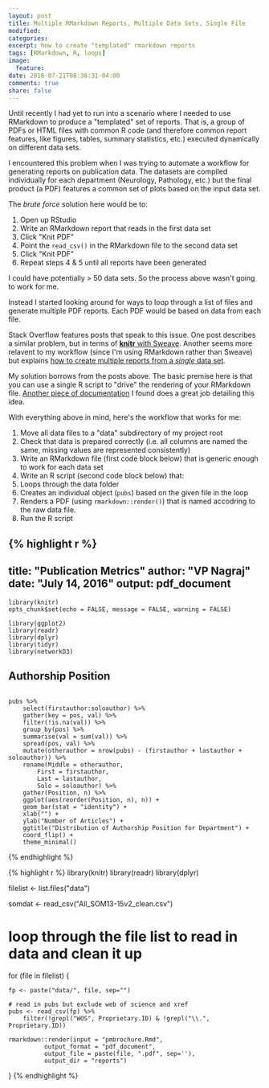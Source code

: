 ```yaml
---
layout: post
title: Multiple RMarkdown Reports, Multiple Data Sets, Single File
modified:
categories: 
excerpt: how to create "templated" rmarkdown reports
tags: [RMarkdown, R, loops]
image:
  feature:
date: 2016-07-21T08:38:31-04:00
comments: true
share: false
---
```


Until recently I had yet to run into a scenario where I needed to use RMarkdown to produce a "templated" set of reports. That is, a group of PDFs or HTML files with common R code (and therefore common report features, like figures, tables, summary statistics, etc.) executed dynamically on different data sets. 

I encountered this problem when I was trying to automate a workflow for generating reports on publication data. The datasets are compiled individually for each department (Neurology, Pathology, etc.) but the final product (a PDF) features a common set of plots based on the input data set.

The *brute force* solution here would be to:

1. Open up RStudio
2. Write an RMarkdown report that reads in the first data set
3. Click "Knit PDF"
4. Point the `read_csv()` in the RMarkdown file to the second data set
5. Click "Knit PDF"
6. Repeat steps 4 & 5 until all reports have been generated

I could have potentially > 50 data sets. So the process above wasn't going to work for me.

Instead I started looking around for ways to loop through a list of files and generate multiple PDF reports. Each PDF would be based on data from each file.

Stack Overflow features posts that speak to this issue. One post describes a similar problem, but in terms of [**knitr** with Sweave](http://stackoverflow.com/questions/15396755/using-loops-with-knitr-to-produce-multiple-pdf-reports-need-a-little-help-to). Another seems more relavent to my workflow (since I'm using RMarkdown rather than Sweave) but explains [how to create multiple reports from a *single* data set](http://stackoverflow.com/questions/26304576/how-to-best-generate-multiple-html-files-from-rmarkdown-based-on-one-dataset). 

My solution borrows from the posts above. The basic premise here is that you can use a single R script to "drive" the rendering of your RMarkdown file. [Another piece of documentation](http://brooksandrew.github.io/simpleblog/articles/render-reports-directly-from-R-scripts/) I found does a great job detailing this idea.

With everything above in mind, here's the workflow that works for me:

1. Move all data files to a "data" subdirectory of my project root
2. Check that data is prepared correctly (i.e. all columns are named the same, missing values are represented consistently)
2. Write an RMarkdown file (first code block below) that is generic enough to work for each data set 
3. Write an R script (second code block below) that:
  1. Loops through the data folder
  2. Creates an individual object (`pubs`) based on the given file in the loop 
  3. Renders a PDF (using `rmarkdown::render()`) that is named accodring to the raw data file.
4. Run the R script

{% highlight r %}
---
title: "Publication Metrics"
author: "VP Nagraj"
date: "July 14, 2016"
output: pdf_document
---

```{r, setup, echo = FALSE}
library(knitr)
opts_chunk$set(echo = FALSE, message = FALSE, warning = FALSE)
```
```{r, load}
library(ggplot2)
library(readr)
library(dplyr)
library(tidyr)
library(networkD3)
```

## Authorship Position

```{r, authpos}

pubs %>%
    select(firstauthor:soloauthor) %>%
    gather(key = pos, val) %>%
    filter(!is.na(val)) %>%
    group_by(pos) %>%
    summarise(val = sum(val)) %>%
    spread(pos, val) %>%
    mutate(otherauthor = nrow(pubs) - (firstauthor + lastauthor + soloauthor)) %>%
    rename(Middle = otherauthor, 
        First = firstauthor, 
        Last = lastauthor, 
        Solo = soloauthor) %>%
    gather(Position, n) %>%
    ggplot(aes(reorder(Position, n), n)) +
    geom_bar(stat = "identity") +
    xlab("") +
    ylab("Number of Articles") +
    ggtitle("Distribution of Authorship Position for Department") +
    coord_flip() +
    theme_minimal()

```
{% endhighlight %}

{% highlight r %}
library(knitr)
library(readr)
library(dplyr)

filelist <- list.files("data")

somdat <- read_csv("All_SOM13-15v2_clean.csv")

# loop through the file list to read in data and clean it up

for (file in filelist) {
    
    fp <- paste("data/", file, sep="")
    
    # read in pubs but exclude web of science and xref
    pubs <- read_csv(fp) %>%
        filter(!grepl("WOS", Proprietary.ID) & !grepl("\\.", Proprietary.ID))
    
    rmarkdown::render(input = "pmbrochure.Rmd", 
              output_format = "pdf_document",
              output_file = paste(file, ".pdf", sep=''),
              output_dir = "reports")
    
}
{% endhighlight %}